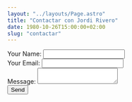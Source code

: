 ```yaml
---
layout: "../layouts/Page.astro"
title: "Contactar con Jordi Rivero"
date: 1980-10-26T15:00:00+02:00
slug: "contactar"
---
```


<form name="contact" method="POST" data-netlify="true">
  <div>
    <label>Your Name: <input type="text" name="name" /></label>
  </div>
  <div>
    <label>Your Email: <input type="email" name="email" /></label>
  </div>
  <div>
    <label>Message: <textarea name="message"></textarea></label>
  </div>
  <div>
    <button type="submit">Send</button>
  </div>
</form>
